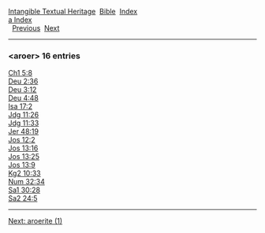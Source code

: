 [Intangible Textual Heritage](../../index)  [Bible](../index) 
[Index](index)   
[a Index](_a_)  
  [Previous](c00724)  [Next](c00726) 

------------------------------------------------------------------------

### &lt;aroer&gt; 16 entries

[Ch1 5:8](../kjv/ch1005.htm#008)  
[Deu 2:36](../kjv/deu002.htm#036)  
[Deu 3:12](../kjv/deu003.htm#012)  
[Deu 4:48](../kjv/deu004.htm#048)  
[Isa 17:2](../kjv/isa017.htm#002)  
[Jdg 11:26](../kjv/jdg011.htm#026)  
[Jdg 11:33](../kjv/jdg011.htm#033)  
[Jer 48:19](../kjv/jer048.htm#019)  
[Jos 12:2](../kjv/jos012.htm#002)  
[Jos 13:16](../kjv/jos013.htm#016)  
[Jos 13:25](../kjv/jos013.htm#025)  
[Jos 13:9](../kjv/jos013.htm#009)  
[Kg2 10:33](../kjv/kg2010.htm#033)  
[Num 32:34](../kjv/num032.htm#034)  
[Sa1 30:28](../kjv/sa1030.htm#028)  
[Sa2 24:5](../kjv/sa2024.htm#005)  

------------------------------------------------------------------------

[Next: aroerite (1)](c00726)
